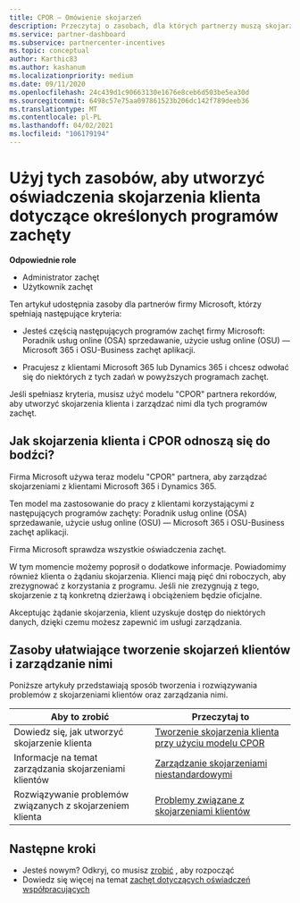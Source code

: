 ```yaml
---
title: CPOR — Omówienie skojarzeń
description: Przeczytaj o zasobach, dla których partnerzy muszą skojarzyć klientów z konkretnymi programami zachęt za pośrednictwem modelu "CPOR" partnera.
ms.service: partner-dashboard
ms.subservice: partnercenter-incentives
ms.topic: conceptual
author: Karthic83
ms.author: kashanum
ms.localizationpriority: medium
ms.date: 09/11/2020
ms.openlocfilehash: 24c439d1c90663130e1676e8ceb6d503be5ea30d
ms.sourcegitcommit: 6498c57e75aa097861523b206dc142f789deeb36
ms.translationtype: MT
ms.contentlocale: pl-PL
ms.lasthandoff: 04/02/2021
ms.locfileid: "106179194"
---
```

# <a name="use-these-resources-to-make-customer-association-claims-for-specific-incentives-programs"></a>Użyj tych zasobów, aby utworzyć oświadczenia skojarzenia klienta dotyczące określonych programów zachęty

**Odpowiednie role**

- Administrator zachęt
- Użytkownik zachęt

Ten artykuł udostępnia zasoby dla partnerów firmy Microsoft, którzy spełniają następujące kryteria:

- Jesteś częścią następujących programów zachęt firmy Microsoft: Poradnik usług online (OSA) sprzedawanie, użycie usług online (OSU) — Microsoft 365 i OSU-Business zachęt aplikacji.

- Pracujesz z klientami Microsoft 365 lub Dynamics 365 i chcesz odwołać się do niektórych z tych zadań w powyższych programach zachęt.

Jeśli spełniasz kryteria, musisz użyć modelu "CPOR" partnera rekordów, aby utworzyć skojarzenia klienta i zarządzać nimi dla tych programów zachęt.
 
## <a name="how-do-customer-associations-and-cpor-relate-to-incentives"></a>Jak skojarzenia klienta i CPOR odnoszą się do bodźci?

Firma Microsoft używa teraz modelu "CPOR" partnera, aby zarządzać skojarzeniami z klientami Microsoft 365 i Dynamics 365.

Ten model ma zastosowanie do pracy z klientami korzystającymi z następujących programów zachęty: Poradnik usług online (OSA) sprzedawanie, użycie usług online (OSU) — Microsoft 365 i OSU-Business zachęt aplikacji.

Firma Microsoft sprawdza wszystkie oświadczenia zachęt.

W tym momencie możemy poprosił o dodatkowe informacje. Powiadomimy również klienta o żądaniu skojarzenia. Klienci mają pięć dni roboczych, aby zrezygnować z korzystania z programu. Jeśli nie zrezygnują z tego, skojarzenie z tą konkretną dzierżawą i obciążeniem będzie oficjalne.

Akceptując żądanie skojarzenia, klient uzyskuje dostęp do niektórych danych, dzięki czemu możesz zapewnić im usługi zarządzania. 

## <a name="resources-to-help-you-create-and-manage-customer-associations"></a>Zasoby ułatwiające tworzenie skojarzeń klientów i zarządzanie nimi

Poniższe artykuły przedstawiają sposób tworzenia i rozwiązywania problemów z skojarzeniami klientów oraz zarządzania nimi.

|  **Aby to zrobić**  |  **Przeczytaj to**  |
|--------------|-----------|
| Dowiedz się, jak utworzyć skojarzenie klienta  | [Tworzenie skojarzenia klienta przy użyciu modelu CPOR](submit-osa-claim.md)  |
|Informacje na temat zarządzania skojarzeniami klientów  | [Zarządzanie skojarzeniami niestandardowymi](incentives-manage-customer-associations.md)  |
|Rozwiązywanie problemów związanych z skojarzeniem klienta  | [Problemy związane z skojarzeniami klientów](incentives-customer-association-issues.md)  |

## <a name="next-steps"></a>Następne kroki

- Jesteś nowym? Odkryj, co musisz [zrobić](incentives-get-started-intro.md) , aby rozpocząć
- Dowiedz się więcej na temat [zachęt dotyczących oświadczeń współpracujących](claims-overview.md)
